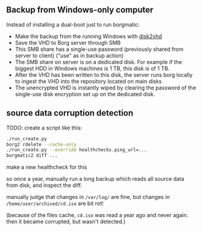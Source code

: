 ## Backup from Windows-only computer

Instead of installing a dual-boot just to run borgmatic:
- Make the backup from the running Windows with [disk2vhd](https://learn.microsoft.com/en-us/sysinternals/downloads/disk2vhd)
- Save the VHD to Borg server through SMB
- This SMB share has a single-use password (previously shared from server to client) ("use" as in backup action)
- The SMB share on server is on a dedicated disk. For example if the biggest HDD in Windows machines is 1 TB, this disk is of 1 TB.
- After the VHD has been written to this disk, the server runs borg locally to ingest the VHD into the repository located on main disks
- The unencrypted VHD is instantly wiped by clearing the password of the single-use disk encryption set up on the dedicated disk.


## source data corruption detection

TODO: create a script like this:
```sh
./run_create.py
borg2 rdelete --cache-only
./run_create.py --override healthchecks.ping_url=...
borgmatic2 diff ...
```

make a new healthcheck for this

so once a year, manually run a long backup which reads all source data from disk, and inspect the diff.

manually judge that changes in `/var/log/` are fine, but changes in `/home/user/archived/cd.iso` are bit rot!

(because of the files cache, `cd.iso` was read a year ago and never again. then it became corrupted, but wasn't detected.)
